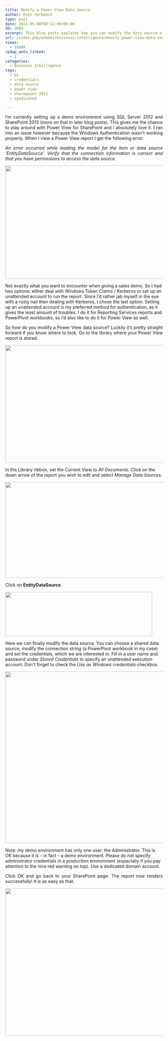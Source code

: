 ```yaml
---
title: Modify a Power View Data Source
author: Koen Verbeeck
type: post
date: 2013-05-08T08:11:00+00:00
ID: 2082
excerpt: This blog posts explains how you can modify the data source of a Power View report published on SharePoint.
url: /index.php/webdev/business-intelligence/modify-power-view-data-source/
views:
  - 35880
rp4wp_auto_linked:
  - 1
categories:
  - Business Intelligence
tags:
  - bi
  - credentials
  - data source
  - power view
  - sharepoint 2013
  - syndicated

---
```

<p style="text-align: justify;">
  I’m currently setting up a demo environment using SQL Server 2012 and SharePoint 2013 (more on that in later blog posts). This gives me the chance to play around with Power View for SharePoint and I absolutely love it. I ran into an issue however because the Windows Authentication wasn’t working properly. When I view a Power View report I get the following error:
</p>

<p style="text-align: justify;">
  <em>An error occurred while loading the model for the item or data source &#8216;EntityDataSource&#8217;. Verify that the connection information is correct and that you have permissions to access the data source.</em>
</p>

[<img src="/wp-content/uploads/users/koenverbeeck/PowerViewDataSource/errorbis.png?mtime=1367999572" alt="" width="802" height="361" />][1]

<span style="text-align: justify;">Not exactly what you want to encounter when giving a sales demo. So I had two options: either deal with Windows Token Claims / Kerberos or set up an unattended account to run the report. Since I’d rather jab myself in the eye with a rusty nail then dealing with Kerberos, I chose the last option. Setting up an unattended account is my preferred method for authentication, as it gives the least amount of troubles. I do it for Reporting Services reports and PowerPivot workbooks, so I’d also like to do it for Power View as well.</span>

<p style="text-align: justify;">
  So how do you modify a Power View data source? Luckily it’s pretty straight forward if you know where to look. Go to the library where your Power View report is stored.
</p>

<p style="text-align: justify;">
  <a href="/media/users/koenverbeeck/PowerViewDataSource/library_01.png?mtime=1367999585"><img src="/wp-content/uploads/users/koenverbeeck/PowerViewDataSource/library_01.png?mtime=1367999585" alt="" width="608" height="375" /></a>
</p>

<span style="text-align: justify;">In the Library ribbon, set the Current View to </span>_All Documents._ <span style="text-align: justify;">Click on the down arrow of the report you wish to edit and select </span>_Manage Data Sources_<span style="text-align: justify;">.</span>

<p style="text-align: justify;">
  <a href="/media/users/koenverbeeck/PowerViewDataSource/library_02.png?mtime=1367999606"><img src="/wp-content/uploads/users/koenverbeeck/PowerViewDataSource/library_02.png?mtime=1367999606" alt="" width="567" height="306" /></a>
</p>

<span style="text-align: justify;">Click on </span>**EntityDataSource**<span style="text-align: justify;">.</span>

<p style="text-align: justify;">
  <a href="/media/users/koenverbeeck/PowerViewDataSource/library_03.png?mtime=1367999616"><img src="/wp-content/uploads/users/koenverbeeck/PowerViewDataSource/library_03.png?mtime=1367999616" alt="" width="470" height="141" /></a>
</p>

<span style="text-align: justify;">Here we can finally modify the data source. You can choose a shared data source, modify the connection string (a PowerPivot workbook in my case) and set the credentials, which we are interested in. Fill in a user name and password under </span>_Stored Credentials_ <span style="text-align: justify;">to specify an unattended execution account. Don’t forget to check the </span>_Use as Windows credentials_ <span style="text-align: justify;">checkbox.</span>

<p style="text-align: justify;">
  <a href="/media/users/koenverbeeck/PowerViewDataSource/library_04.png?mtime=1368000128"><img src="/wp-content/uploads/users/koenverbeeck/PowerViewDataSource/library_04.png?mtime=1368000128" alt="" width="616" height="548" /></a>
</p>

<span style="text-align: justify;">Note: my demo environment has only one user: the Administrator. This is OK because it is – in fact – a demo environment. Please do not specify administrator credentials in a production environment (especially if you pay attention to the nice red warning on top). Use a dedicated domain account.</span>

<p style="text-align: justify;">
  Click OK and go back to your SharePoint page. The report now renders successfully! It is as easy as that.
</p>

<p style="text-align: justify;">
  <a href="/media/users/koenverbeeck/PowerViewDataSource/library_05.png?mtime=1368000136"><img src="/wp-content/uploads/users/koenverbeeck/PowerViewDataSource/library_05.png?mtime=1368000136" alt="" width="715" height="471" /></a>
</p>

 [1]: /media/users/koenverbeeck/PowerViewDataSource/errorbis.png?mtime=1367999572